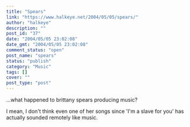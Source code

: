 ```yaml
---
title: "Spears"
link: "https://www.halkeye.net/2004/05/05/spears/"
author: "halkeye"
description: ""
post_id: "37"
date: "2004/05/05 23:02:08"
date_gmt: "2004/05/05 23:02:08"
comment_status: "open"
post_name: "spears"
status: "publish"
category: "Music"
tags: []
cover: ""
post_type: "post"
---
```


...what happened to brittany spears producing music?

I mean, I don't think even one of her songs since 'I'm a slave for you' has actually sounded remotely like music.